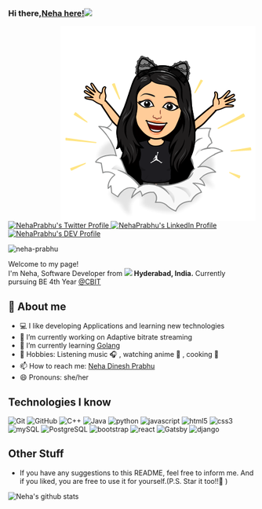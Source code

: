 ### Hi there,[Neha here!](https://www.linkedin.com/in/neha-dinesh-prabhu/)<img src="https://media.giphy.com/media/hvRJCLFzcasrR4ia7z/giphy.gif" width="25px">

<img src = 'https://github.com/Neha-Prabhu/Neha-Prabhu/blob/main/images/bitmoji.png' alt = 'Neha-Bitmoji' align='right'/>

<a href="https://twitter.com/NehaPrabhu17">
  <img src="https://www.vectorlogo.zone/logos/twitter/twitter-tile.svg" alt="NehaPrabhu's Twitter Profile" height="30" width="30">
</a>
<a href="https://www.linkedin.com/in/neha-dinesh-prabhu/">
  <img src="https://www.vectorlogo.zone/logos/linkedin/linkedin-tile.svg" alt="NehaPrabhu's LinkedIn Profile" height="30" width="30">
</a>
<a href="https://dev.to/nehaprabhu">
  <img src="https://d2fltix0v2e0sb.cloudfront.net/dev-badge.svg" alt="NehaPrabhu's DEV Profile" height="32" width="30">
</a>
     
<p align="left"> <img src="https://komarev.com/ghpvc/?username=neha-prabhu" alt="neha-prabhu" /> </p>

<p>Welcome to my page! </br> I'm Neha, Software Developer from <img src="https://image.flaticon.com/icons/svg/299/299702.svg" width="13"/> <b>Hyderabad, India.</b> Currently pursuing BE 4th Year <a href="cbit.ac.in">@CBIT</a></p>

## :star2: About me
- :computer: I like developing Applications and learning new technologies
- 🔭 I’m currently working on Adaptive bitrate streaming
- 🌱 I’m currently learning [Golang](https://gobyexample.com)
- :rainbow: Hobbies: Listening music :headphones: , watching anime :raccoon: , cooking :shallow_pan_of_food:
- 📫 How to reach me: [Neha Dinesh Prabhu](https://www.linkedin.com/in/neha-dinesh-prabhu/)
- 😄 Pronouns: she/her


## Technologies I know

<p>  
  <!--Languages-->
  <img alt="Git" src="https://img.shields.io/badge/Git%20-%23F05033.svg?&style=flat&logo=Git&logoColor=white"/>
  <img alt="GitHub" src="https://img.shields.io/badge/GitHub%20-%23121011.svg?&style=flat&logo=GitHub&logoColor=white"/>
  <img alt="C++" src="https://img.shields.io/badge/C++%20-%2300599C.svg?&style=flat&logo=c%2B%2B&logoColor=white"/>
<img alt="Java" src="https://img.shields.io/badge/Java%20-%2345984C.svg?&style=flat&logo=Java&logoColor=white"/>
  <img alt="python" src="https://img.shields.io/badge/Python%20-%2314354C.svg?&style=flat&logo=Python&logoColor=white"/>
  <img alt="javascript" src="https://img.shields.io/badge/JavaScript%20-%23323330.svg?&style=flat&logo=JavaScript&logoColor=%23F7DF1E"/>
  <img alt="html5" src="https://img.shields.io/badge/HTML5%20-%23E34F26.svg?&style=flat&logo=html5&logoColor=white"/>
  <img alt="css3" src="https://img.shields.io/badge/CSS3%20-%231572B6.svg?&style=flat&logo=css3&logoColor=white"/>
  <img alt="mySQL" src="https://img.shields.io/badge/MySQL%20-%231572B6.svg?&style=flat&logo=mysql&logoColor=white"/>
<img alt="PostgreSQL" src="https://img.shields.io/badge/PostgreSQL%20-%231572D9.svg?&style=flat&logo=postgresql&logoColor=white"/>
  <!--Frameworks-->
  <img alt="bootstrap" src="https://img.shields.io/badge/Bootstrap%20-%23563D7C.svg?&style=flat&logo=bootstrap&logoColor=white"/>
  <img alt="react" src="https://img.shields.io/badge/React%20-%2320232a.svg?&style=flat&logo=react&logoColor=%2361DAFB"/>
  <img alt="Gatsby" src="https://img.shields.io/badge/Gatsby%20-%23684299.svg?&style=flat&logo=gatsby&logoColor=white"/>
  <img alt="django" src="https://img.shields.io/badge/django%20-%23092E20.svg?&style=falt&logo=django&logoColor=white"/>
</p>

## Other Stuff

- If you have any suggestions to this README, feel free to inform me. And if you liked, you are free to use it for yourself.(P.S. Star it too!!:grimacing: )

![Neha's github stats](https://github-readme-stats.vercel.app/api?username=neha-prabhu&show_icons=true&hide=[%22issues%22])
